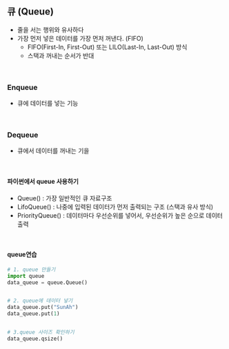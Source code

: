 ## 큐 (Queue)

- 줄을 서는 행위와 유사하다
- 가장 먼저 넣은 데이터를 가장 먼저 꺼낸다. (FIFO)
  - FIFO(First-In, First-Out) 또는 LILO(Last-In, Last-Out) 방식
  - 스택과 꺼내는 순서가 반대

<br>

### Enqueue

- 큐에 데이터를 넣는 기능

<br>

### Dequeue

- 큐에서 데이터를 꺼내는 기을

<br>

#### 파이썬에서 queue 사용하기 

- Queue() : 가장 일반적인 큐 자료구조
- LifoQueue() : 나중에 입력된 데이터가 먼저 출력되는 구조 (스택과 유사 방식)
- PriorityQueue() : 데이터마다 우선순위를 넣어서, 우선순위가 높은 순으로 데이터 출력

<br>

#### queue연습

```python
# 1. queue 만들기
import queue
data_queue = queue.Queue()


# 2. queue에 데이터 넣기
data_queue.put("SunAh")
data_queue.put(1)


# 3.queue 사이즈 확인하기
data_queue.qsize()
```

<br>
